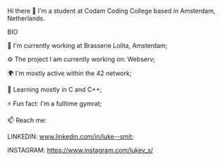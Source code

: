 Hi there 👋
I'm a student at Codam Coding College based in Amsterdam, Netherlands.

BIO

🏢 I'm currently working at Brasserie Lolita, Amsterdam;

⚙️  The project I am currently working on: Webserv;

🌍 I'm mostly active within the 42 network;

🌱 Learning mostly in C and C++;

⚡️ Fun fact: I'm a fulltime gymrat;

📫 Reach me: 

LINKEDIN: www.linkedin.com/in/luke--smit;

INSTAGRAM: https://www.instagram.com/lukev_s/
